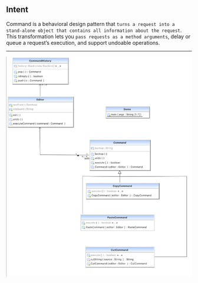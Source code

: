 ## Intent

Command is a behavioral design pattern that `turns a request into a stand-alone object that contains all information about the request`. This transformation lets you `pass requests as a method arguments`, delay or queue a request’s execution, and support undoable operations.

***

![Command Pattern UML](https://github.com/muarshad01/Java-Design-Patterns/blob/main/Diagrams/command/command.png)
